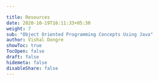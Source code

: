 ```yaml
---

title: Resources
date: 2020-10-19T16:11:33+05:30
weight: 7
sub: "Object Oriented Programming Concepts Using Java"
author: Vishal Dongre
showToc: true
TocOpen: false
draft: false
hidemeta: false
disableShare: false
---
```



